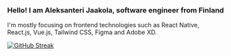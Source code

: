 ### Hello! I am Aleksanteri Jaakola, software engineer from Finland

I'm mostly focusing on frontend technologies such as React Native, React.js, Vue.js, Tailwind CSS, Figma and Adobe XD. 

[![GitHub Streak](http://github-readme-streak-stats.herokuapp.com?user=ajaakol&theme=dark&date_format=M%20j%5B%2C%20Y%5D)](https://git.io/streak-stats)
